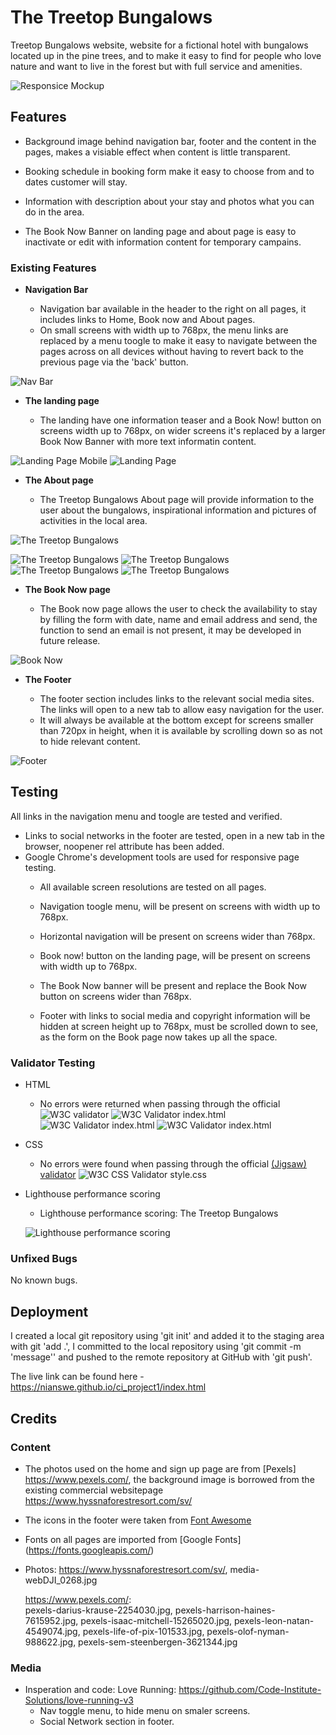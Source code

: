 # The Treetop Bungalows

Treetop Bungalows website, website for a fictional hotel with bungalows located up in the pine trees, and to make it easy to find for people who love nature and want to live in the forest but with full service and amenities.

![Responsice Mockup](https://github.com/nianswe/ci_project1/blob/main/assets/images/the_treetop_bungalows_mockup.png)

## Features 

- Background image behind navigation bar, footer and the content in the pages, makes a visiable effect when content is little transparent.

- Booking schedule in booking form make it easy to choose from and to dates customer will stay.

- Information with description about your stay and photos what you can do in the area. 

- The Book Now Banner on landing page and about page is easy to inactivate or edit with information content for temporary campains.

### Existing Features

- __Navigation Bar__

  - Navigation bar available in the header to the right on all pages, it includes links to Home, Book now and About pages.
  - On small screens with width up to 768px, the menu links are replaced by a menu toogle to make it easy to navigate between the pages across on all devices without having to revert back to the previous page via the 'back' button. 

![Nav Bar](https://github.com/nianswe/ci_project1/blob/main/assets/images/the_treetop_bungalows_navbar.png)

- __The landing page__

  - The landing have one information teaser and a Book Now! button on screens width up to 768px, on wider screens it's replaced by a larger Book Now Banner with more text informatin content. 
  
![Landing Page Mobile](https://github.com/nianswe/ci_project1/blob/main/assets/images/the_treetop_bunga_landing_m.png)
![Landing Page](https://github.com/nianswe/ci_project1/blob/main/assets/images/the_treetop_bungalows_landing.png)

- __The About page__

  - The Treetop Bungalows About page will provide information to the user about the bungalows, inspirational information and pictures of activities in the local area.

![The Treetop Bungalows](https://github.com/nianswe/ci_project1/blob/main/assets/images/the_treetop_bungalows_about.png)

![The Treetop Bungalows](https://github.com/nianswe/ci_project1/blob/main/assets/images/about1.png)
![The Treetop Bungalows](https://github.com/nianswe/ci_project1/blob/main/assets/images/about2.png)
![The Treetop Bungalows](https://github.com/nianswe/ci_project1/blob/main/assets/images/about3.png)
![The Treetop Bungalows](https://github.com/nianswe/ci_project1/blob/main/assets/images/about4.png)

- __The Book Now page__

  - The Book now page allows the user to check the availability to stay by filling the form with date, name and email address and send, the function to send an email is not present, it may be developed in future release.

![Book Now](https://github.com/nianswe/ci_project1/blob/main/assets/images/the_treetop_bungalows_booknow.png)

- __The Footer__ 

  - The footer section includes links to the relevant social media sites. The links will open to a new tab to allow easy navigation for the user. 
  - It will always be available at the bottom except for screens smaller than 720px in height, when it is available by scrolling down so as not to hide relevant content.

![Footer](https://github.com/nianswe/ci_project1/blob/main/assets/images/the_treetop_bungalows_footer.png)

## Testing 

All links in the navigation menu and toogle are tested and verified.
- Links to social networks in the footer are tested, open in a new tab in the browser, noopener rel attribute has been added.
- Google Chrome's development tools are used for responsive page testing.
  - All available screen resolutions are tested on all pages.

  - Navigation toogle menu, will be present on screens with width up to 768px.
  - Horizontal navigation will be present on screens wider than 768px.

  - Book now! button on the landing page, will be present on screens with width up to 768px.
  - The Book Now banner will be present and replace the Book Now button on screens wider than 768px.

  - Footer with links to social media and copyright information will be hidden at screen height up to 768px, must be scrolled down to see, as the form on the Book page now takes up all the space.
  
### Validator Testing 

- HTML
  - No errors were returned when passing through the official
  ![W3C validator](https://validator.w3.org/nu/?doc=https%3A%2F%2Fnianswe.github.io%2Fci_project1%2F)
  ![W3C Validator index.html](https://github.com/nianswe/ci_project1/blob/main/assets/images/w3_val1.png)
  ![W3C Validator index.html](https://github.com/nianswe/ci_project1/blob/main/assets/images/w3_val2.png)
  ![W3C Validator index.html](https://github.com/nianswe/ci_project1/blob/main/assets/images/w3_val3.png)

- CSS
  - No errors were found when passing through the official [(Jigsaw) validator](https://jigsaw.w3.org/css-validator/validator?uri=https%3A%2F%2Fnianswe.github.io%2Fci_project1&profile=css3svg&usermedium=all&warning=1&vextwarning=&lang=en)
  ![W3C CSS Validator style.css](https://github.com/nianswe/ci_project1/blob/main/assets/images/w3_css_val.png)

- Lighthouse performance scoring
  - Lighthouse performance scoring: The Treetop Bungalows

  ![Lighthouse performance scoring](https://github.com/nianswe/ci_project1/blob/main/assets/images/lighthouse.png)

### Unfixed Bugs

No known bugs.

## Deployment

I created a local git repository using 'git init' and added it to the staging area with git 'add .', I committed to the local repository using 'git commit -m 'message'' and pushed to the remote repository at GitHub with 'git push'.

The live link can be found here - https://nianswe.github.io/ci_project1/index.html 

## Credits 

### Content 
- The photos used on the home and sign up page are from [Pexels] https://www.pexels.com/, the background image is borrowed from the existing commercial websitepage https://www.hyssnaforestresort.com/sv/
- The icons in the footer were taken from [Font Awesome](https://fontawesome.com/)
- Fonts on all pages are imported from [Google Fonts] (https://fonts.googleapis.com/)
- Photos: 
  https://www.hyssnaforestresort.com/sv/, 
    media-webDJI_0268.jpg
           
  https://www.pexels.com/:  
    pexels-darius-krause-2254030.jpg, 
    pexels-harrison-haines-7615952.jpg, 
    pexels-isaac-mitchell-15265020.jpg, 
    pexels-leon-natan-4549074.jpg, 
    pexels-life-of-pix-101533.jpg, 
    pexels-olof-nyman-988622.jpg, 
    pexels-sem-steenbergen-3621344.jpg

### Media

- Insperation and code:
  Love Running:   https://github.com/Code-Institute-Solutions/love-running-v3
  - Nav toggle menu, to hide menu on smaler screens.
  - Social Network section in footer.